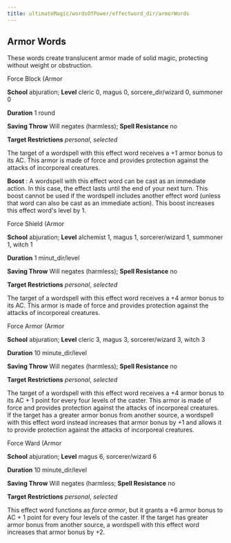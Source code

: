 ```yaml
---
title: ultimateMagic/wordsOfPower/effectword_dir/armorWords
---
```

## Armor Words

These words create translucent armor made of solid magic, protecting without weight or obstruction.

Force Block (Armor

**School** abjuration; **Level** cleric 0, magus 0, sorcere_dir/wizard 0, summoner 0

**Duration** 1 round

**Saving Throw** Will negates (harmless); **Spell Resistance** no

**Target Restrictions** _personal_, _selected_

The target of a wordspell with this effect word receives a +1 armor bonus to its AC. This armor is made of force and provides protection against the attacks of incorporeal creatures.

**Boost** : A wordspell with this effect word can be cast as an immediate action. In this case, the effect lasts until the end of your next turn. This boost cannot be used if the wordspell includes another effect word (unless that word can also be cast as an immediate action). This boost increases this effect word's level by 1.

Force Shield (Armor

**School** abjuration; **Level** alchemist 1, magus 1, sorcerer/wizard 1, summoner 1, witch 1

**Duration** 1 minut_dir/level

**Saving Throw** Will negates (harmless); **Spell Resistance** no

**Target Restrictions** _personal_, _selected_

The target of a wordspell with this effect word receives a +4 armor bonus to its AC. This armor is made of force and provides protection against the attacks of incorporeal creatures.

Force Armor (Armor

**School** abjuration; **Level** cleric 3, magus 3, sorcerer/wizard 3, witch 3

**Duration** 10 minute_dir/level

**Saving Throw** Will negates (harmless); **Spell Resistance** no

**Target Restrictions** _personal_, _selected_

The target of a wordspell with this effect word receives a +4 armor bonus to its AC + 1 point for every four levels of the caster. This armor is made of force and provides protection against the attacks of incorporeal creatures. If the target has a greater armor bonus from another source, a wordspell with this effect word instead increases that armor bonus by +1 and allows it to provide protection against the attacks of incorporeal creatures.

Force Ward (Armor

**School** abjuration; **Level** magus 6, sorcerer/wizard 6

**Duration** 10 minute_dir/level

**Saving Throw** Will negates (harmless; **Spell Resistance** no

**Target Restrictions** _personal_, _selected_

This effect word functions as _force armor_, but it grants a +6 armor bonus to AC + 1 point for every four levels of the caster. If the target has greater armor bonus from another source, a wordspell with this effect word increases that armor bonus by +2.

